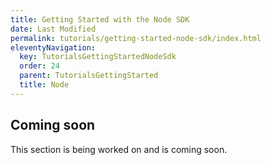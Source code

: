 ```yaml
---
title: Getting Started with the Node SDK
date: Last Modified
permalink: tutorials/getting-started-node-sdk/index.html
eleventyNavigation:
  key: TutorialsGettingStartedNodeSdk
  order: 24
  parent: TutorialsGettingStarted
  title: Node
---
```


## Coming soon

This section is being worked on and is coming soon.
